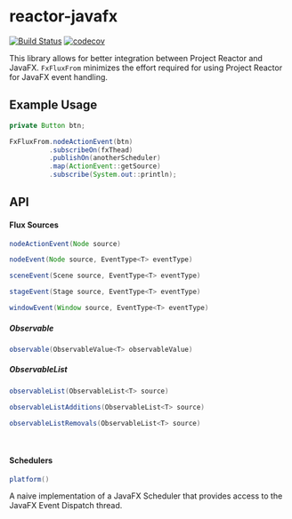 # reactor-javafx
[![Build Status](https://travis-ci.org/shadskii/reactor-javafx.svg?branch=master)](https://travis-ci.org/shadskii/reactor-javafx)
[![codecov](https://codecov.io/gh/shadskii/reactor-javafx/branch/master/graph/badge.svg)](https://codecov.io/gh/shadskii/reactor-javafx)

This library allows for better integration between Project Reactor and JavaFX. `FxFluxFrom` minimizes the effort required for using Project Reactor for JavaFX event handling.

## Example Usage

```java
private Button btn;

FxFluxFrom.nodeActionEvent(btn)
          .subscribeOn(fxThead)
          .publishOn(anotherScheduler)
          .map(ActionEvent::getSource)
          .subscribe(System.out::println);
```

## API

#### Flux Sources
```java
nodeActionEvent(Node source)
```

```java
nodeEvent(Node source, EventType<T> eventType)
```

```java
sceneEvent(Scene source, EventType<T> eventType)
```

```java
stageEvent(Stage source, EventType<T> eventType)
```

```java
windowEvent(Window source, EventType<T> eventType)
```

##### Observable
```java
observable(ObservableValue<T> observableValue)
```

##### ObservableList
```java
observableList(ObservableList<T> source)
```

```java
observableListAdditions(ObservableList<T> source)
```

```java
observableListRemovals(ObservableList<T> source)
```
<br />

#### Schedulers
```java
platform()
```
A naive implementation of a JavaFX Scheduler that provides access to the JavaFX Event Dispatch thread.
